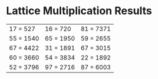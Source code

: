 # Lattice Multiplication Results

|   |   |   |
|---|---|---|
| 17 = 527 | 16 = 720 | 81 = 7371 |
| 55 = 1540 | 65 = 1950 | 59 = 2655 |
| 67 = 4422 | 31 = 1891 | 67 = 3015 |
| 60 = 3660 | 54 = 3834 | 22 = 1892 |
| 52 = 3796 | 97 = 2716 | 87 = 6003 |
